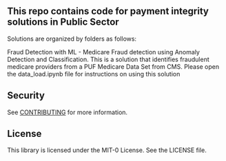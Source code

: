 ## This repo contains code for payment integrity solutions in Public Sector

Solutions are organized by folders as follows:

Fraud Detection with ML - Medicare Fraud detection using Anomaly Detection and Classification.
This is a solution that identifies fraudulent medicare providers from a PUF Medicare Data Set from CMS.
Please open the data_load.ipynb file for instructions on using this solution


## Security

See [CONTRIBUTING](CONTRIBUTING.md#security-issue-notifications) for more information.

## License

This library is licensed under the MIT-0 License. See the LICENSE file.

